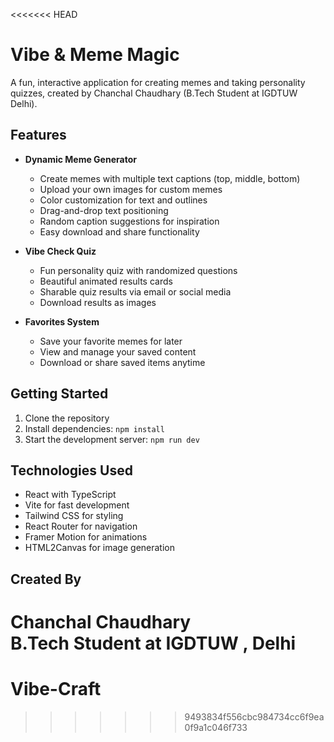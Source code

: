 <<<<<<< HEAD
# Vibe & Meme Magic

A fun, interactive application for creating memes and taking personality quizzes, created by Chanchal Chaudhary (B.Tech Student at IGDTUW Delhi).

## Features

- **Dynamic Meme Generator**
  - Create memes with multiple text captions (top, middle, bottom)
  - Upload your own images for custom memes
  - Color customization for text and outlines
  - Drag-and-drop text positioning
  - Random caption suggestions for inspiration
  - Easy download and share functionality

- **Vibe Check Quiz**
  - Fun personality quiz with randomized questions
  - Beautiful animated results cards
  - Sharable quiz results via email or social media
  - Download results as images

- **Favorites System**
  - Save your favorite memes for later
  - View and manage your saved content
  - Download or share saved items anytime

## Getting Started

1. Clone the repository
2. Install dependencies: `npm install`
3. Start the development server: `npm run dev`

## Technologies Used

- React with TypeScript
- Vite for fast development
- Tailwind CSS for styling
- React Router for navigation
- Framer Motion for animations
- HTML2Canvas for image generation

## Created By

Chanchal Chaudhary  
B.Tech Student at IGDTUW , Delhi 
=======
# Vibe-Craft
>>>>>>> 9493834f556cbc984734cc6f9ea0f9a1c046f733
